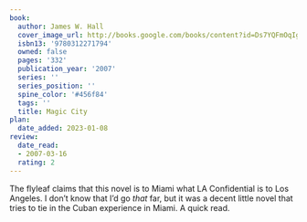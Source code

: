 ```yaml
---
book:
  author: James W. Hall
  cover_image_url: http://books.google.com/books/content?id=Ds7YQFmOqIgC&printsec=frontcover&img=1&zoom=1&edge=curl&source=gbs_api
  isbn13: '9780312271794'
  owned: false
  pages: '332'
  publication_year: '2007'
  series: ''
  series_position: ''
  spine_color: '#456f84'
  tags: ''
  title: Magic City
plan:
  date_added: 2023-01-08
review:
  date_read:
  - 2007-03-16
  rating: 2
---
```


The flyleaf claims that this novel is to Miami what LA Confidential is to Los Angeles. I don’t know that I’d go _that_ far, but it was a decent little novel that tries to tie in the Cuban experience in Miami. A quick read.
